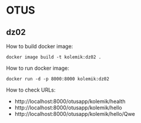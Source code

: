 # OTUS
## dz02

How to build docker image:
    
    docker image build -t kolemik:dz02 .
    
How to run docker image:

    docker run -d -p 8000:8000 kolemik:dz02
    
How to check URLs:

* http://localhost:8000/otusapp/kolemik/health
* http://localhost:8000/otusapp/kolemik/hello
* http://localhost:8000/otusapp/kolemik/hello/Qwe

